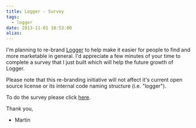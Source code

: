 ```yaml
---
title: Logger - Survey
tags:
  - logger
date: 2013-11-01 10:53:00
alias:
---
```


I'm planning to re-brand [Logger](https://github.com/tmuth/Logger---A-PL-SQL-Logging-Utility) to help make it easier for people to find and more marketable in general. I'd appreciate a few minutes of your time to complete a survey that I just built which will help the future growth of Logger.

Please note that this re-branding initiative will not affect it's current open source license or its internal code naming structure (i.e. "logger").

To do the survey please click [here](https://www.surveymonkey.com/s/8HTBQ99).

Thank you,

- Martin